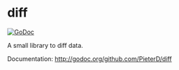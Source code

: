 diff
====

[![GoDoc](https://godoc.org/github.com/PieterD/diff?status.svg)](https://godoc.org/github.com/PieterD/diff)

A small library to diff data.

Documentation: http://godoc.org/github.com/PieterD/diff
